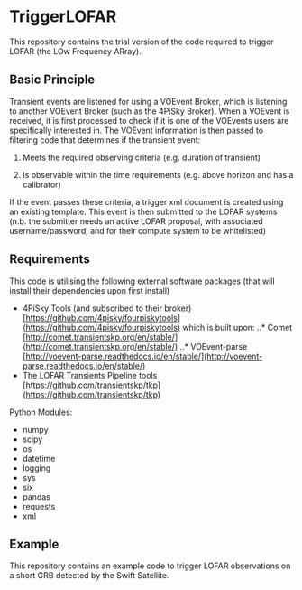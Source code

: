 # TriggerLOFAR

This repository contains the trial version of the code required to trigger LOFAR (the LOw Frequency ARray).

## Basic Principle

Transient events are listened for using a VOEvent Broker, which is listening to another VOEvent Broker (such as the 4PiSky Broker).
When a VOEvent is received, it is first processed to check if it is one of the VOEvents users are specifically interested in.
The VOEvent information is then passed to filtering code that determines if the transient event:

1. Meets the required observing criteria (e.g. duration of transient)

2. Is observable within the time requirements (e.g. above horizon and has a calibrator)

If the event passes these criteria, a trigger xml document is created using an existing template. This event is then submitted to the LOFAR systems (n.b. the submitter needs an active LOFAR proposal, with associated username/password, and for their compute system to be whitelisted)

## Requirements

This code is utilising the following external software packages (that will install their dependencies upon first install)

* 4PiSky Tools (and subscribed to their broker) [https://github.com/4pisky/fourpiskytools](https://github.com/4pisky/fourpiskytools) which is built upon:
..* Comet [http://comet.transientskp.org/en/stable/](http://comet.transientskp.org/en/stable/)
..* VOEvent-parse [http://voevent-parse.readthedocs.io/en/stable/](http://voevent-parse.readthedocs.io/en/stable/)
* The LOFAR Transients Pipeline tools [https://github.com/transientskp/tkp](https://github.com/transientskp/tkp)

Python Modules:
* numpy
* scipy 
* os
* datetime
* logging
* sys
* six
* pandas
* requests
* xml

## Example

This repository contains an example code to trigger LOFAR observations on a short GRB detected by the Swift Satellite.

